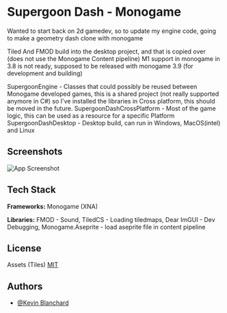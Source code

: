 
# Supergoon Dash - Monogame

Wanted to start back on 2d gamedev, so to update my engine code, going to make a geometry dash clone with monogame

Tiled And FMOD build into the desktop project, and that is copied over (does not use the Monogame Content pipeline)
M1 support in monogame in 3.8 is not ready, supposed to be released with monogame 3.9 (for development and building)

SupergoonEngine - Classes that could possibly be reused between Monogame developed games, this is a shared project (not really supported anymore in C#) so I've installed the libraries in Cross platform, this should be moved in the future.
SupergoonDashCrossPlatform - Most of the game logic, this can be used as a resource for a specific Platform
SupergoonDashDesktop - Desktop build, can run in Windows, MacOS(intel) and Linux


## Screenshots

![App Screenshot](https://via.placeholder.com/468x300?text=App+Screenshot+Here)


## Tech Stack

**Frameworks:** Monogame (XNA)

**Libraries:** FMOD - Sound, TiledCS - Loading tiledmaps, Dear ImGUI - Dev Debugging, Monogame.Aseprite - load aseprite file in content pipeline




## License

Assets (Tiles)
[MIT](https://choosealicense.com/licenses/mit/)


## Authors

- [@Kevin Blanchard](https://www.github.com/kjblanchard)
